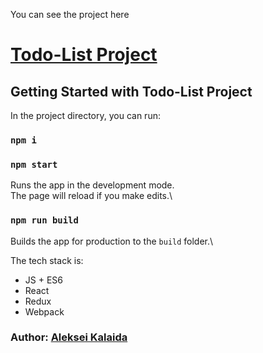 You can see the project here
# [Todo-List Project](https://jolly-payne-0d9358.netlify.app/)
## Getting Started with Todo-List Project
In the project directory, you can run:
### `npm i`
### `npm start`
Runs the app in the development mode.\
The page will reload if you make edits.\
### `npm run build`
Builds the app for production to the `build` folder.\

The tech stack is:
* JS + ES6
* React
* Redux
* Webpack

### Author: [Aleksei Kalaida](https://alekseikalaidacv.netlify.app/)

